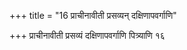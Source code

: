 +++
title = "16 प्राचीनावीती प्रसव्यन् दक्षिणापवर्गाणि"

+++
प्राचीनावीती प्रसव्यं दक्षिणापवर्गाणि पित्र्याणि १६